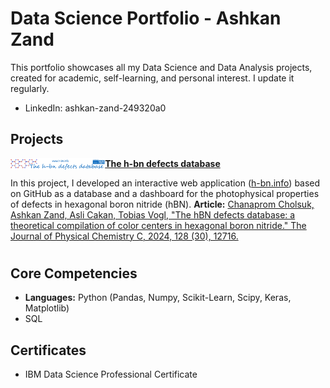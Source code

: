 # Data Science Portfolio - Ashkan Zand

This portfolio showcases all my Data Science and Data Analysis projects, created for academic, self-learning, and personal interest. I update it regularly.

* LinkedIn: ashkan-zand-249320a0

## Projects

<img align="left" width=30% src="https://github.com/AshkanZand/Data-Science-Portfolio/blob/main/images/hbn.png?raw=true"> **[The h-bn defects database]()**

In this project, I developed an interactive web application ([h-bn.info](h-bn.info)) based on GitHub as a database and a dashboard for the photophysical properties of defects in hexagonal boron nitride (hBN).
<b>Article:</b> [Chanaprom Cholsuk, Ashkan Zand, Asli Cakan, Tobias Vogl, "The hBN defects database: a theoretical compilation of color centers in hexagonal boron nitride." The Journal of Physical Chemistry C, 2024, 128 (30), 12716.](https://doi.org/10.1021/acs.jpcc.4c03404)
#

## Core Competencies
* <b>Languages:</b>  Python (Pandas, Numpy, Scikit-Learn, Scipy, Keras, Matplotlib)
* SQL

## Certificates
* IBM Data Science Professional Certificate
  
